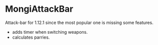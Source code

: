 # MongiAttackBar

Attack-bar for 1.12.1 since the most popular one is missing some features.
- adds timer when switching weapons.
- calculates parries.
